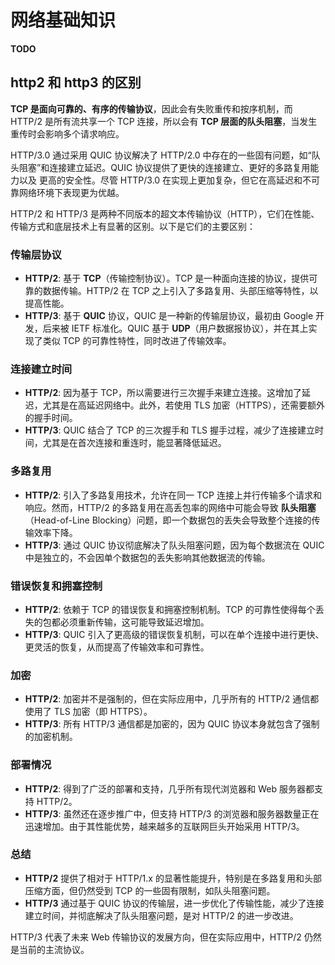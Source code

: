 # 网络基础知识


<!-- author： xiaobinqt -->
<!-- email： xiaobinqt@163.com -->
<!-- https://xiaobinqt.github.io -->
<!-- https://www.xiaobinqt.cn -->

**TODO**

## http2 和 http3 的区别

**TCP 是面向可靠的、有序的传输协议**，因此会有失败重传和按序机制，而 HTTP/2 是所有流共享一个 TCP 连接，所以会有 **TCP 层面的队头阻塞**，当发生重传时会影响多个请求响应。

HTTP/3.0 通过采用 QUIC 协议解决了 HTTP/2.0 中存在的一些固有问题，如“队头阻塞”和连接建立延迟。QUIC 协议提供了更快的连接建立、更好的多路复用能力以及
更高的安全性。尽管 HTTP/3.0 在实现上更加复杂，但它在高延迟和不可靠网络环境下表现更为优越。

HTTP/2 和 HTTP/3 是两种不同版本的超文本传输协议（HTTP），它们在性能、传输方式和底层技术上有显著的区别。以下是它们的主要区别：

### 传输层协议

- **HTTP/2**: 基于 **TCP**（传输控制协议）。TCP 是一种面向连接的协议，提供可靠的数据传输。HTTP/2 在 TCP 之上引入了多路复用、头部压缩等特性，以提高性能。
- **HTTP/3**: 基于 **QUIC** 协议，QUIC 是一种新的传输层协议，最初由 Google 开发，后来被 IETF 标准化。QUIC 基于 **UDP**（用户数据报协议），并在其上实现了类似 TCP 的可靠性特性，同时改进了传输效率。

### 连接建立时间

- **HTTP/2**: 因为基于 TCP，所以需要进行三次握手来建立连接。这增加了延迟，尤其是在高延迟网络中。此外，若使用 TLS 加密（HTTPS），还需要额外的握手时间。
- **HTTP/3**: QUIC 结合了 TCP 的三次握手和 TLS 握手过程，减少了连接建立时间，尤其是在首次连接和重连时，能显著降低延迟。

### 多路复用

- **HTTP/2**: 引入了多路复用技术，允许在同一 TCP 连接上并行传输多个请求和响应。然而，HTTP/2 的多路复用在高丢包率的网络中可能会导致 **队头阻塞**（Head-of-Line Blocking）问题，即一个数据包的丢失会导致整个连接的传输效率下降。
- **HTTP/3**: 通过 QUIC 协议彻底解决了队头阻塞问题，因为每个数据流在 QUIC 中是独立的，不会因单个数据包的丢失影响其他数据流的传输。

### 错误恢复和拥塞控制

- **HTTP/2**: 依赖于 TCP 的错误恢复和拥塞控制机制。TCP 的可靠性使得每个丢失的包都必须重新传输，这可能导致延迟增加。
- **HTTP/3**: QUIC 引入了更高级的错误恢复机制，可以在单个连接中进行更快、更灵活的恢复，从而提高了传输效率和可靠性。

### 加密

- **HTTP/2**: 加密并不是强制的，但在实际应用中，几乎所有的 HTTP/2 通信都使用了 TLS 加密（即 HTTPS）。
- **HTTP/3**: 所有 HTTP/3 通信都是加密的，因为 QUIC 协议本身就包含了强制的加密机制。

### 部署情况

- **HTTP/2**: 得到了广泛的部署和支持，几乎所有现代浏览器和 Web 服务器都支持 HTTP/2。
- **HTTP/3**: 虽然还在逐步推广中，但支持 HTTP/3 的浏览器和服务器数量正在迅速增加。由于其性能优势，越来越多的互联网巨头开始采用 HTTP/3。

### 总结

- **HTTP/2** 提供了相对于 HTTP/1.x 的显著性能提升，特别是在多路复用和头部压缩方面，但仍然受到 TCP 的一些固有限制，如队头阻塞问题。
- **HTTP/3** 通过基于 QUIC 协议的传输层，进一步优化了传输性能，减少了连接建立时间，并彻底解决了队头阻塞问题，是对 HTTP/2 的进一步改进。

HTTP/3 代表了未来 Web 传输协议的发展方向，但在实际应用中，HTTP/2 仍然是当前的主流协议。





